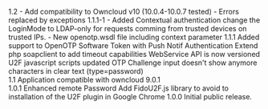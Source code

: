 1.2
	- Add compatibility to Owncloud v10 (10.0.4-10.0.7 tested)
	- Errors replaced by exceptions
1.1.1-1
	- Added Contextual authentication
	  change the LoginMode to LDAP-only for requests comming 
	  from trusted devices on trusted IPs.
	- New openotp.wsdl file including context parameter
1.1.1
	Added support to OpenOTP Software Token with Push Notif Authentication
	Extend php soapclient to add timeout capabilities
	WebService API is now versioned
	U2F javascript scripts updated
	OTP Challenge input doesn't show anymore characters in clear text (type=password)   
1.1
    Application compatible with owncloud 9.0.1	
1.0.1
	Enhanced remote Password
	Add FidoU2F.js library to avoid to installation of the U2F plugin in Google Chrome 
1.0.0
     Initial public release.	 